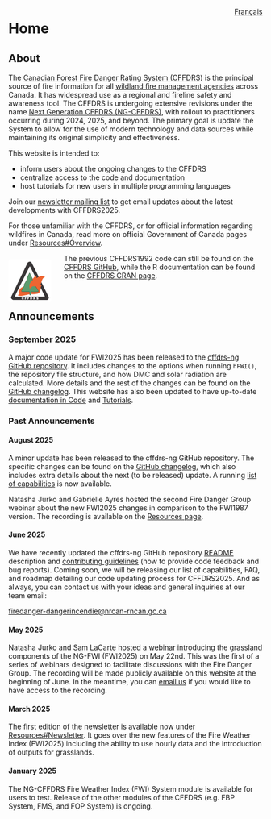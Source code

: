 <a href="https://cffdrs.github.io/website_fr/accueil/" target="_self" style="float: right;"> Français </a>

# Home

## About

The [Canadian Forest Fire Danger Rating System (CFFDRS)](https://natural-resources.canada.ca/our-natural-resources/forests/wildland-fires-insects-disturbances/canadian-forest-fire-danger-rating-system/14470) is the principal source of fire information for all [wildland fire management agencies](https://ciffc.ca/mobilization-stats/member-agencies) across Canada. It has widespread use as a regional and fireline safety and awareness tool. The CFFDRS is undergoing extensive revisions under the name [Next Generation CFFDRS (NG-CFFDRS)](https://ostrnrcan-dostrncan.canada.ca/handle/1845/245411), with rollout to practitioners occurring during 2024, 2025, and beyond. The primary goal is update the System to allow for the use of modern technology and data sources while maintaining its original simplicity and effectiveness.

This website is intended to:

- inform users about the ongoing changes to the CFFDRS
- centralize access to the code and documentation
- host tutorials for new users in multiple programming languages

Join our 
<a href="../resources/#sign-up" target="_self">newsletter mailing list</a> to get email updates about the latest developments with CFFDRS2025.

For those unfamiliar with the CFFDRS, or for official information regarding wildfires in Canada, read more on official Government of Canada pages under 
<a href="../resources/#overview" target="_self">Resources#Overview</a>. 

<img 
    style="display: block;
           width: 75px;
           padding: 5px;
           margin: 10px 25px 0px 0px;
           float: left;
           border-radius: 5px;
           background-color: #FFFFFF!important;"
    src="../img/CFFDRS logo.png" 
    alt="CFFDRS1992 logo">
</img>  

The previous CFFDRS1992 code can still be found on the [CFFDRS GitHub](https://github.com/cffdrs), while the R documentation can be found on the [CFFDRS CRAN page](https://cran.r-project.org/web/packages/cffdrs/). 

<br>

## Announcements

### September 2025
A major code update for FWI2025 has been released to the [cffdrs-ng GitHub repository](https://github.com/nrcan-cfs-fire/cffdrs-ng). It includes changes to the options when running `hFWI()`, the repository file structure, and how DMC and solar radiation are calculated. More details and the rest of the changes can be found on the [GitHub changelog](https://github.com/nrcan-cfs-fire/cffdrs-ng/blob/main/CHANGELOG.md#2025-09-10). This website has also been updated to have up-to-date <a href="../code" target="_self">documentation in Code</a> and <a href="../tutorials" target="_self">Tutorials</a>.

### Past Announcements

#### August 2025
A minor update has been released to the cffdrs-ng GitHub repository. The specific changes can be found on the [GitHub changelog](https://github.com/nrcan-cfs-fire/cffdrs-ng/blob/main/CHANGELOG.md#2025-08-22), which also includes extra details about the next (to be released) update. A running <a href="../code/#capabilities" target="_self">list of capabilities</a> is now available.

Natasha Jurko and Gabrielle Ayres hosted the second Fire Danger Group webinar about the new FWI2025 changes in comparison to the FWI1987 version. The recording is available on the <a href="../resources/#seminar-series" target="_self">Resources page</a>.

#### June 2025
We have recently updated the cffdrs-ng GitHub repository [README](https://github.com/nrcan-cfs-fire/cffdrs-ng/tree/main?tab=readme-ov-file#readme) description and [contributing guidelines](https://github.com/nrcan-cfs-fire/cffdrs-ng/blob/main/CONTRIBUTING.md) (how to provide code feedback and bug reports). Coming soon, we will be releasing our list of capabilities, FAQ, and roadmap detailing our code updating process for CFFDRS2025. And as always, you can contact us with your ideas and general inquiries at our team email:
 
[firedanger-dangerincendie@nrcan-rncan.gc.ca](mailto:firedanger-dangerincendie@nrcan-rncan.gc.ca)

#### May 2025
Natasha Jurko and Sam LaCarte hosted a <a href="../resources/#grasslands-in-the-fire-weather-index-system-may-2025" target="_self">webinar</a> introducing the grassland components of the NG-FWI (FWI2025) on May 22nd. This was the first of a series of webinars designed to facilitate discussions with the Fire Danger Group. The recording will be made publicly available on this website at the beginning of June. In the meantime, you can <a href="../contact" target="_self">email us</a> if you would like to have access to the recording.

#### March 2025
The first edition of the newsletter is available now under
<a href="../resources/#newsletter" target="_self"> Resources#Newsletter</a>.
It goes over the new features of the Fire Weather Index (FWI2025) including the ability to use hourly data and the introduction of outputs for grasslands.

#### January 2025
The NG-CFFDRS Fire Weather Index (FWI) System module is available for users to test. Release of the other modules of the CFFDRS (e.g. FBP System, FMS, and FOP System) is ongoing.